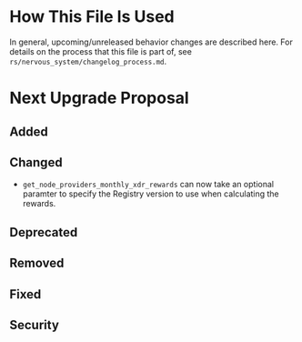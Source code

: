 # How This File Is Used

In general, upcoming/unreleased behavior changes are described here. For details
on the process that this file is part of, see
`rs/nervous_system/changelog_process.md`.


# Next Upgrade Proposal

## Added

## Changed

* `get_node_providers_monthly_xdr_rewards` can now take an optional paramter to specify the Registry version to use when
  calculating the rewards.

## Deprecated

## Removed

## Fixed

## Security
